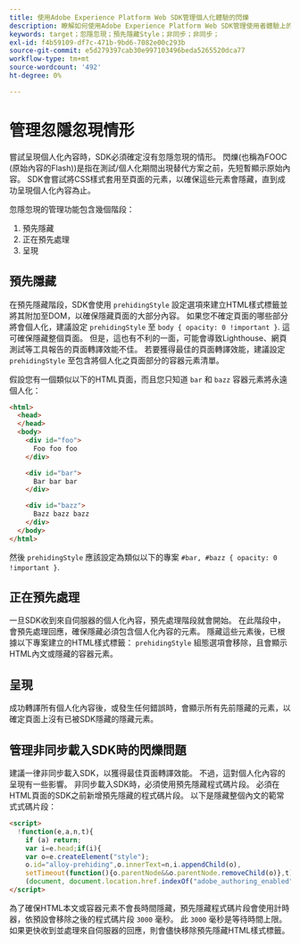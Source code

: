 ```yaml
---
title: 使用Adobe Experience Platform Web SDK管理個人化體驗的閃爍
description: 瞭解如何使用Adobe Experience Platform Web SDK管理使用者體驗上的閃爍。
keywords: target；忽隱忽現；預先隱藏Style；非同步；非同步；
exl-id: f4b59109-df7c-471b-9bd6-7082e00c293b
source-git-commit: e5d279397cab30e997103496beda5265520dca77
workflow-type: tm+mt
source-wordcount: '492'
ht-degree: 0%

---
```


# 管理忽隱忽現情形

嘗試呈現個人化內容時，SDK必須確定沒有忽隱忽現的情形。 閃爍(也稱為FOOC (原始內容的Flash))是指在測試/個人化期間出現替代方案之前，先短暫顯示原始內容。 SDK會嘗試將CSS樣式套用至頁面的元素，以確保這些元素會隱藏，直到成功呈現個人化內容為止。

忽隱忽現的管理功能包含幾個階段：

1. 預先隱藏
1. 正在預先處理
1. 呈現

## 預先隱藏

在預先隱藏階段，SDK會使用 `prehidingStyle` 設定選項來建立HTML樣式標籤並將其附加至DOM，以確保隱藏頁面的大部分內容。 如果您不確定頁面的哪些部分將會個人化，建議設定 `prehidingStyle` 至 `body { opacity: 0 !important }`. 這可確保隱藏整個頁面。 但是，這也有不利的一面，可能會導致Lighthouse、網頁測試等工具報告的頁面轉譯效能不佳。 若要獲得最佳的頁面轉譯效能，建議設定 `prehidingStyle` 至包含將個人化之頁面部分的容器元素清單。

假設您有一個類似以下的HTML頁面，而且您只知道 `bar` 和 `bazz` 容器元素將永遠個人化：

```html
<html>
  <head>
  </head>
  <body>
    <div id="foo">
      Foo foo foo
    </div>

    <div id="bar">
      Bar bar bar
    </div>

    <div id="bazz">
      Bazz bazz bazz
    </div>
  </body>
</html>
```

然後 `prehidingStyle` 應該設定為類似以下的專案 `#bar, #bazz { opacity: 0 !important }`.

## 正在預先處理

一旦SDK收到來自伺服器的個人化內容，預先處理階段就會開始。 在此階段中，會預先處理回應，確保隱藏必須包含個人化內容的元素。 隱藏這些元素後，已根據以下專案建立的HTML樣式標籤： `prehidingStyle` 組態選項會移除，且會顯示HTML內文或隱藏的容器元素。

## 呈現

成功轉譯所有個人化內容後，或發生任何錯誤時，會顯示所有先前隱藏的元素，以確定頁面上沒有已被SDK隱藏的隱藏元素。

## 管理非同步載入SDK時的閃爍問題

建議一律非同步載入SDK，以獲得最佳頁面轉譯效能。 不過，這對個人化內容的呈現有一些影響。 非同步載入SDK時，必須使用預先隱藏程式碼片段。 必須在HTML頁面的SDK之前新增預先隱藏的程式碼片段。 以下是隱藏整個內文的範常式式碼片段：

```html
<script>
  !function(e,a,n,t){
    if (a) return;
    var i=e.head;if(i){
    var o=e.createElement("style");
    o.id="alloy-prehiding",o.innerText=n,i.appendChild(o),
    setTimeout(function(){o.parentNode&&o.parentNode.removeChild(o)},t)}}
    (document, document.location.href.indexOf("adobe_authoring_enabled") !== -1, "body { opacity: 0 !important }", 3000);
</script>
```

為了確保HTML本文或容器元素不會長時間隱藏，預先隱藏程式碼片段會使用計時器，依預設會移除之後的程式碼片段 `3000` 毫秒。 此 `3000` 毫秒是等待時間上限。 如果更快收到並處理來自伺服器的回應，則會儘快移除預先隱藏HTML樣式標籤。
